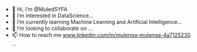 - 👋 Hi, I’m @MuledSYFA
- 👀 I’m interested in DataScience...
- 🌱 I’m currently learning Machine Learning and Artificial Intelligence...
- 💞️ I’m looking to collaborate on ...
- 📫 How to reach me www.linkedin.com/in/mulenga-mulenga-4a7125230  ...

<!---
MuledSYFA/MuledSYFA is a ✨ special ✨ repository because its `README.md` (this file) appears on your GitHub profile.
You can click the Preview link to take a look at your changes.
--->

